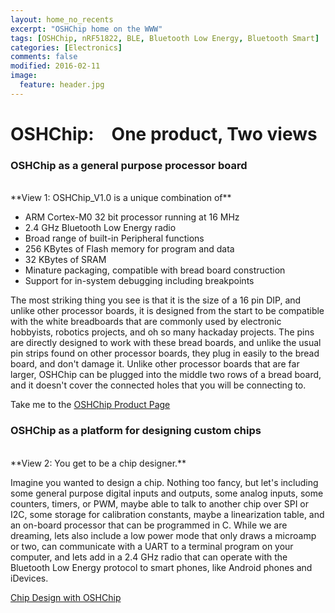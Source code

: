 ```yaml
---
layout: home_no_recents
excerpt: "OSHChip home on the WWW"
tags: [OSHChip, nRF51822, BLE, Bluetooth Low Energy, Bluetooth Smart]
categories: [Electronics]
comments: false
modified: 2016-02-11
image:
  feature: header.jpg
---
```


OSHChip:&emsp;One product, Two views
================================

### OSHChip as a general purpose processor board

<br>
**View 1:  OSHChip_V1.0 is a unique combination of**

* ARM Cortex-M0 32 bit processor running at 16 MHz
* 2.4 GHz Bluetooth Low Energy radio
* Broad range of built-in Peripheral functions
* 256 KBytes of Flash memory for program and data
*  32 KBytes of SRAM
* Minature packaging, compatible with bread board construction
* Support for in-system debugging including breakpoints

The most striking thing you see is that it is the size of a 16 pin
DIP, and unlike other processor boards, it is designed from the start
to be compatible with the white breadboards that are commonly used by
electronic hobbyists, robotics projects, and oh so many hackaday
projects. The pins are directly designed to work with these bread
boards, and unlike the usual pin strips found on other processor
boards, they plug in easily to the bread board, and don't damage it.
Unlike other processor boards that are far larger, OSHChip can be
plugged into the middle two rows of a bread board, and it doesn't
cover the connected holes that you will be connecting to.

Take me to the [OSHChip Product Page](products/OSHChip_V1.0_Product.html)


### OSHChip as a platform for designing custom chips

<br>
**View 2:  You get to be a chip designer.**

Imagine you wanted to design a chip. Nothing too fancy, but let's
including some general purpose digital inputs and outputs, some analog
inputs, some counters, timers, or PWM, maybe able to talk to another
chip over SPI or I2C, some storage for calibration constants, maybe a
linearization table, and an on-board processor that can be programmed
in C. While we are dreaming, lets also include a low power mode that
only draws a microamp or two, can communicate with a UART to a
terminal program on your computer, and lets add in a 2.4 GHz radio
that can operate with the Bluetooth Low Energy protocol to smart
phones, like Android phones and iDevices.

[Chip Design with OSHChip](chipdesign/index.html)

